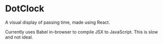 # DotClock
A visual display of passing time, made using React.

Currently uses Babel in-browser to compile JSX to JavaScript. This is slow and not ideal.
